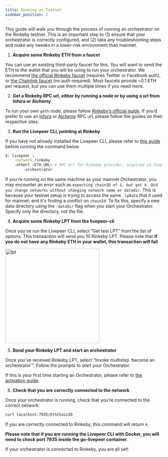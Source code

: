 ```yaml
---
title: Running on Testnet
sidebar_position: 2
---
```


This guide will walk you through the process of running an orchestrator on the Rinkeby testnet. This is an important step to (1) ensure that your orchestrator is correctly configured, and (2) take any troubleshooting steps and make any tweaks in a lower-risk environment than mainnet.

1. **Acquire some Rinkeby ETH from a faucet**

You can use an existing third-party faucet for this. You will want to send the ETH to the wallet that you will be using to run your orchestrator. We recommend [the official Rinkeby faucet](https://www.rinkeby.io/#faucet) (requires Twitter or Facebook auth), or [the Chainlink faucet](https://faucets.chain.link/rinkeby) (no auth required). Most faucets provide ~0.1 ETH per request, but you can use them multiple times if you need more.

2. **Get a Rinkeby RPC url, either by running a node or by using a url from Infura or Alchemy**

To run your own `geth` node, please follow [Rinkeby’s official guide](https://www.rinkeby.io/#geth). If you’d prefer to use an [Infura](https://infura.io/) or [Alchemy](https://www.alchemy.com/) RPC url, please follow the guides on their respective sites.

3. **Run the Livepeer CLI, pointing at Rinkeby**

If you have not already installed the Livepeer CLI, please refer to [this guide](https://livepeer.org/docs/installation/install-livepeer/overview) before running the command below

```bash
$: livepeer \
    -network rinkeby
    -ethUrl <ETH_URL> # RPC Url for Rinkeby provider, acquired in Step 2 above
		-orchestrator
```

If you're running on the same machine as your mainnet Orchestrator, you may encounter an error such as `expecting chainID of 1, but got 4. Did you change networks without changing network name or datadir`. This is because your testnet setup is trying to access the same `.lpData` that it used for mainnet, and it's finding a conflict on `chainId`. To fix this, specify a new data directory using the `-datadir` flag when you start your Orchestrator. Specify only the directory, not the file.

4. **Acquire some Rinkeby LPT from the livepeer-cli**

Once you’ve run the Livepeer CLI, select “Get test LPT” from the list of options. This transaction will send you 10 Rinkeby LPT. Please note that **if you do not have any Rinkeby ETH in your wallet, this transaction will fail**

<img src="/docs-assets/video-miners/getting-started/testnet_lpt.png" alt="lpt" width="300"/>

5. **Bond your Rinkeby LPT and start an orchestrator**

Once you’ve received Rinkeby LPT, select “Invoke multistep ‘become an orchestrator’”. Follow the prompts to start your Orchestrator.

If this is your first time starting an Orchestrator, please refer to [the activation guide](/video-miners/getting-started/activation).

6. **Check that you are correctly connected to the network**

Once your orchestrator is running, check that you’re connected to the correct network:

```bash
curl localhost:7935/EthChainID 
```

If you are correctly connected to Rinkeby, this command will return `4`. 

**Please note that if you are running the Livepeer CLI with Docker, you will need to check port 7935 inside the go-livepeer container**.

If your orchestrator is connected to Rinkeby, you are all set!